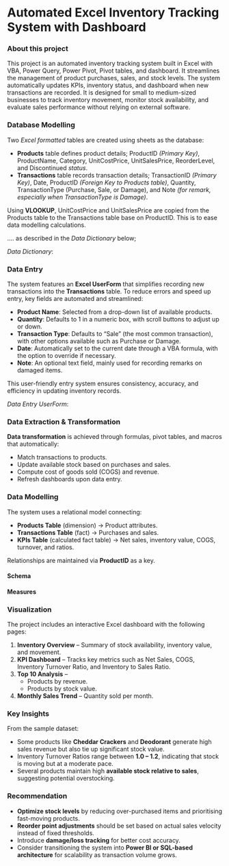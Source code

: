 # Automated Excel Inventory Tracking System with Dashboard

### About this project
This project is an automated inventory tracking system built in Excel with VBA, Power Query, Power Pivot, Pivot tables, and dashboard. It streamlines the management of product purchases, sales, and stock levels. The system automatically updates KPIs, inventory status, and dashboard when new transactions are recorded. It is designed for small to medium-sized businesses to track inventory movement, monitor stock availability, and evaluate sales performance without relying on external software.

### Database Modelling
Two *Excel formatted* tables are created using sheets as the database:
- **Products** table defines product details; ProductID *(Primary Key)*, ProductName, Category, UnitCostPrice, UnitSalesPrice, ReorderLevel, and Discontinued *status*.
- **Transactions** table records transaction details; TransactionID *(Primary Key)*, Date, ProductID *(Foreign Key to Products table)*, Quantity, TransactionType (Purchase, Sale, or Damage), and Note *(for remark, especially when TransactionType is Damage)*.

Using **VLOOKUP**, UnitCostPrice and UnitSalesPrice are copied from the Products table to the Transactions table base on ProductID. This is to ease data modelling calculations.

.... as described in the *Data Dictionary* below;

*Data Dictionary*:

### Data Entry
The system features an **Excel UserForm** that simplifies recording new transactions into the **Transactions** table. To reduce errors and speed up entry, key fields are automated and streamlined:
- **Product Name**: Selected from a drop-down list of available products.
- **Quantity**: Defaults to 1 in a numeric box, with scroll buttons to adjust up or down.
- **Transaction Type**: Defaults to “Sale” (the most common transaction), with other options available such as Purchase or Damage.
- **Date**: Automatically set to the current date through a VBA formula, with the option to override if necessary.
- **Note**: An optional text field, mainly used for recording remarks on damaged items.

This user-friendly entry system ensures consistency, accuracy, and efficiency in updating inventory records.

*Data Entry UserForm*:

### Data Extraction & Transformation
**Data transformation** is achieved through formulas, pivot tables, and macros that automatically:
  - Match transactions to products.
  - Update available stock based on purchases and sales.
  - Compute cost of goods sold (COGS) and revenue.
  - Refresh dashboards upon data entry.

### Data Modelling
The system uses a relational model connecting:
- **Products Table** (dimension) → Product attributes.
- **Transactions Table** (fact) → Purchases and sales.
- **KPIs Table** (calculated fact table) → Net sales, inventory value, COGS, turnover, and ratios.

Relationships are maintained via **ProductID** as a key.

#### Schema
#### Measures

### Visualization
The project includes an interactive Excel dashboard with the following pages:
1. **Inventory Overview** – Summary of stock availability, inventory value, and movement.
2. **KPI Dashboard** – Tracks key metrics such as Net Sales, COGS, Inventory Turnover Ratio, and Inventory to Sales Ratio.
3. **Top 10 Analysis** –
    - Products by revenue.
    - Products by stock value.
4. **Monthly Sales Trend** – Quantity sold per month.

### Key Insights
From the sample dataset:
- Some products like **Cheddar Crackers** and **Deodorant** generate high sales revenue but also tie up significant stock value.
- Inventory Turnover Ratios range between **1.0 – 1.2**, indicating that stock is moving but at a moderate pace.
- Several products maintain high **available stock relative to sales**, suggesting potential overstocking.

### Recommendation
- **Optimize stock levels** by reducing over-purchased items and prioritising fast-moving products.
- **Reorder point adjustments** should be set based on actual sales velocity instead of fixed thresholds.
- Introduce **damage/loss tracking** for better cost accuracy.
- Consider transitioning the system into **Power BI or SQL-based architecture** for scalability as transaction volume grows.
